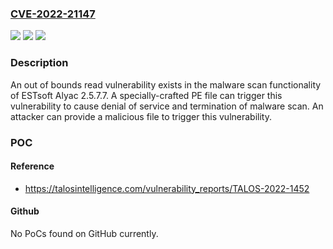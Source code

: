 ### [CVE-2022-21147](https://cve.mitre.org/cgi-bin/cvename.cgi?name=CVE-2022-21147)
![](https://img.shields.io/static/v1?label=Product&message=Alyac&color=blue)
![](https://img.shields.io/static/v1?label=Version&message=%3D%202.5.7.7%20&color=brighgreen)
![](https://img.shields.io/static/v1?label=Vulnerability&message=CWE-823%3A%20Use%20of%20Out-of-range%20Pointer%20Offset&color=brighgreen)

### Description

An out of bounds read vulnerability exists in the malware scan functionality of ESTsoft Alyac 2.5.7.7. A specially-crafted PE file can trigger this vulnerability to cause denial of service and termination of malware scan. An attacker can provide a malicious file to trigger this vulnerability.

### POC

#### Reference
- https://talosintelligence.com/vulnerability_reports/TALOS-2022-1452

#### Github
No PoCs found on GitHub currently.

